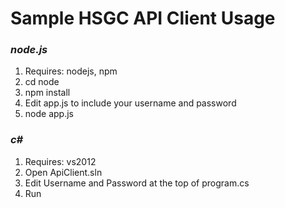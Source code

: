 # Sample HSGC API Client Usage

### *node.js*
1. Requires: nodejs, npm
2.  cd node
3. npm install
4. Edit app.js to include your username and password
5. node app.js

### *c#*
1. Requires: vs2012
2. Open ApiClient.sln
3. Edit Username and Password at the top of program.cs
4. Run